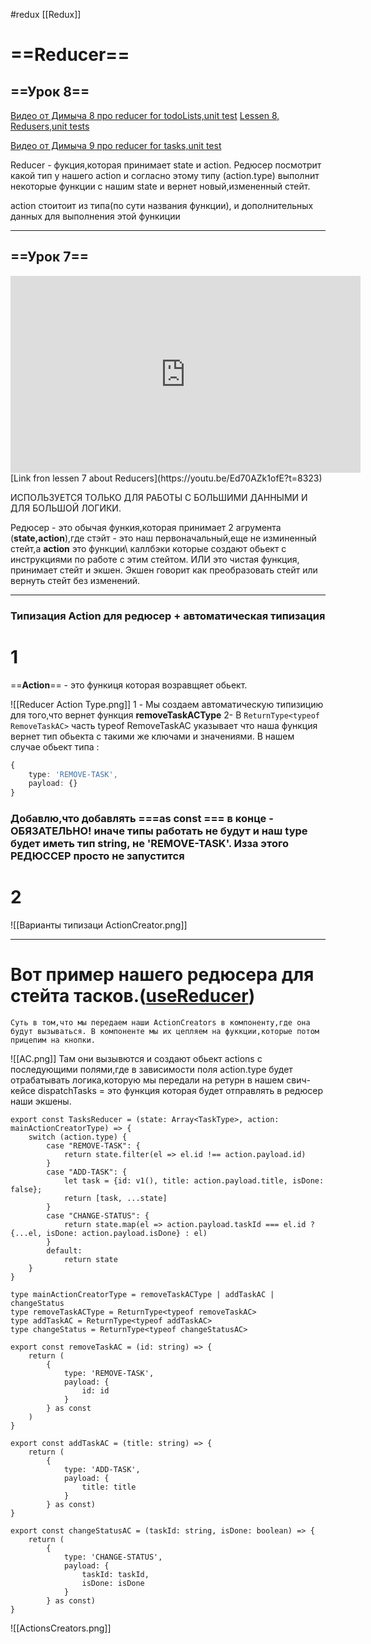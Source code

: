 #redux  [[Redux]]

# ==Reducer==

## ==Урок 8==

[Видео от Димыча 8  про reducer for todoLists,unit test](https://www.youtube.com/watch?v=5AeVQOpvYEA)
[Lessen 8, Redusers,unit tests](https://www.youtube.com/watch?v=n8mdnOX4M4g&list=PLbLBXDhswD1dOrCHdU8OtGvARL02N9zFj&index=41&t=5704s)

[Видео от Димыча 9  про reducer for tasks,unit test](https://www.youtube.com/watch?v=37ZoArFevhQ)

Reducer - фукция,которая принимает state и action.
Редюсер посмотрит какой тип у нашего action и согласно этому типу (action.type) выполнит некоторые функции с нашим state и вернет новый,измененный стейт. 

action стоитоит из типа(по сути названия функции), и дополнительных данных для выполнения этой функиции


____________________________________________

## ==Урок 7==

<iframe width="560" height="315" src="https://www.youtube.com/embed/Ed70AZk1ofE?start=8324" title="YouTube video player" frameborder="0" allow="accelerometer; autoplay; clipboard-write; encrypted-media; gyroscope; picture-in-picture" allowfullscreen></iframe>
[Link fron lessen 7 about Reducers](https://youtu.be/Ed70AZk1ofE?t=8323)

ИСПОЛЬЗУЕТСЯ ТОЛЬКО ДЛЯ РАБОТЫ С БОЛЬШИМИ ДАННЫМИ И ДЛЯ БОЛЬШОЙ ЛОГИКИ. 

Редюсер - это обычая функия,которая принимает 2 агрумента (**state,action**),где стэйт - это наш первоначальный,еще не изминенный стейт,а **action** это функции\ каллбэки которые создают обьект с инструкциями по работе с этим стейтом. 
ИЛИ
это чистая функция, принимает стейт и экшен. Экшен говорит как преобразовать стейт или вернуть стейт без изменений.

__________________
### Типизация Action для редюсер + автоматическая типизация

# 1

==**Action**== - это функиця которая возравщяет обьект.

![[Reducer Action Type.png]]
1 - Мы создаем автоматическую типизицию для того,что вернет функция **removeTaskACType**
2- В `ReturnType<typeof RemoveTaskAC>` часть typeof RemoveTaskAC указывает что наша функция вернет тип обьекта с такими же ключами и значениями. В нашем случае обьект типа :
```ts
{  
    type: 'REMOVE-TASK',  
    payload: {}  
}
```

  ### Добавлю,что добавлять ===as const === в конце -  **ОБЯЗАТЕЛЬНО!**   иначе типы работать не будут и наш type будет иметь тип string, не 'REMOVE-TASK'.  Изза этого РЕДЮССЕР просто не запустится

# 2
![[Варианты типизаци ActionCreator.png]]
_________________________________________
# Вот пример нашего редюсера для стейта тасков.([useReducer](obsidian://open?vault=ObsidianFiles&file=React%2FReact%20hooks%2FuseReducer))
	Суть в том,что мы передаем наши ActionCreators в компоненту,где она будут вызываться. В компоненте мы их цепляем на фуккции,которые потом прицепим на кнопки. 
	
![[AC.png]]
Там они вызывются и создают обьект actions с последующими полями,где в зависимости поля action.type будет отрабатывать логика,которую мы передали на ретурн в нашем свич-кейсе
dispatchTasks = это функция которая будет отправлять в редюсер наши экшены. 

``` tsx
export const TasksReducer = (state: Array<TaskType>, action: mainActionCreatorType) => {  
    switch (action.type) {  
        case "REMOVE-TASK": {  
            return state.filter(el => el.id !== action.payload.id)  
        }  
        case "ADD-TASK": {  
            let task = {id: v1(), title: action.payload.title, isDone: false};  
            return [task, ...state]  
        }  
        case "CHANGE-STATUS": {  
            return state.map(el => action.payload.taskId === el.id ? {...el, isDone: action.payload.isDone} : el)  
        }  
        default:  
            return state  
    }  
}  
  
type mainActionCreatorType = removeTaskACType | addTaskAC | changeStatus  
type removeTaskACType = ReturnType<typeof removeTaskAC>  
type addTaskAC = ReturnType<typeof addTaskAC>  
type changeStatus = ReturnType<typeof changeStatusAC>  
  
export const removeTaskAC = (id: string) => {  
    return (  
        {  
            type: 'REMOVE-TASK',  
            payload: {  
                id: id  
            }  
        } as const  
    )  
}  
  
export const addTaskAC = (title: string) => {  
    return (  
        {  
            type: 'ADD-TASK',  
            payload: {  
                title: title  
            }  
        } as const)  
}  
  
export const changeStatusAC = (taskId: string, isDone: boolean) => {  
    return (  
        {  
            type: 'CHANGE-STATUS',  
            payload: {  
                taskId: taskId,  
                isDone: isDone  
            }  
        } as const)  
}
```



![[ActionsCreators.png]]